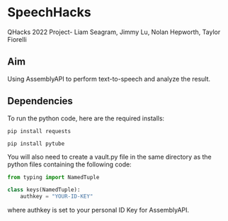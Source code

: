 # SpeechHacks
QHacks 2022 Project- Liam Seagram, Jimmy Lu, Nolan Hepworth, Taylor Fiorelli

## Aim
Using AssemblyAPI to perform text-to-speech and analyze the result.

## Dependencies
To run the python code, here are the required installs:
```
pip install requests
```
```
pip install pytube
```
You will also need to create a vault.py file in the same directory as the python files containing the following code:
```python
from typing import NamedTuple

class keys(NamedTuple):
    authkey = "YOUR-ID-KEY"
```
where authkey is set to your personal ID Key for AssemblyAPI. 